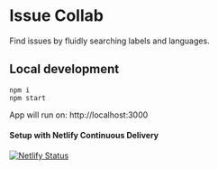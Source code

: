 # Issue Collab

Find issues by fluidly searching labels and languages.

## Local development

```
npm i
npm start
```
App will run on: http://localhost:3000

<!-- ## Tech used
* react-toggle -->

#### Setup with Netlify Continuous Delivery
[![Netlify Status](https://api.netlify.com/api/v1/badges/a515d6f7-91ed-4ce2-899a-5958d9600ba8/deploy-status)](https://app.netlify.com/sites/issue-collab/deploys)